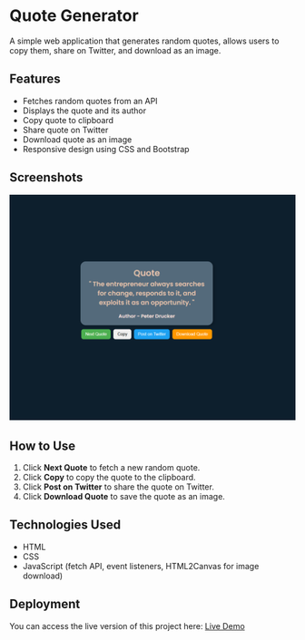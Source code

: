# Quote Generator

A simple web application that generates random quotes, allows users to copy them, share on Twitter, and download as an image.

## Features
- Fetches random quotes from an API
- Displays the quote and its author
- Copy quote to clipboard
- Share quote on Twitter
- Download quote as an image
- Responsive design using CSS and Bootstrap

## Screenshots
![Quote Generator](image.png)

## How to Use
1. Click **Next Quote** to fetch a new random quote.
2. Click **Copy** to copy the quote to the clipboard.
3. Click **Post on Twitter** to share the quote on Twitter.
4. Click **Download Quote** to save the quote as an image.

## Technologies Used
- HTML
- CSS
- JavaScript (fetch API, event listeners, HTML2Canvas for image download)

## Deployment
You can access the live version of this project here: [Live Demo](https://9397karan.github.io/QuoteGenerate/)
